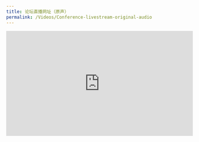 ```yaml
---
title: 论坛直播网址（原声）
permalink: /Videos/Conference-livestream-original-audio
---
```


<div style="padding:56.25% 0 0 0;position:relative;"><iframe src="https://vimeo.com/event/1989795/embed" frameborder="0" allow="autoplay; fullscreen; picture-in-picture" allowfullscreen style="position:absolute;top:0;left:0;width:100%;height:100%;"></iframe></div>

